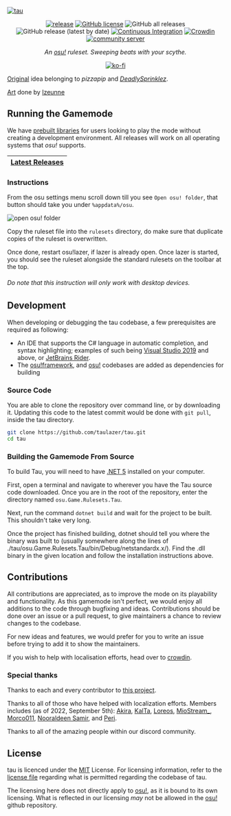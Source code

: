 [![tau](https://alten.s-ul.eu/pRr7vj6C.png)](https://github.com/taulazer/tau "tau")
<div align="center">

[![release](https://img.shields.io/github/v/release/taulazer/tau?style=flat-square)](https://github.com/taulazer/tau/releases)
[![GitHub license](https://img.shields.io/github/license/taulazer/tau.svg?style=flat-square)](https://github.com/taulazer/tau/blob/master/LICENSE)
![GitHub all releases](https://img.shields.io/github/downloads/taulazer/tau/total?style=flat-square)
![GitHub release (latest by date)](https://img.shields.io/github/downloads/taulazer/tau/latest/total?style=flat-square)
[![Continuous Integration](https://github.com/taulazer/tau/actions/workflows/ci.yml/badge.svg)](https://github.com/taulazer/tau/actions/workflows/ci.yml)
[![Crowdin](https://badges.crowdin.net/tau/localized.svg)](https://crowdin.com/project/tau)
[![community server](https://discordapp.com/api/guilds/689728872282849313/widget.png?style=shield)](https://discord.gg/7Y8GXAa)

*An [osu!](https://github.com/ppy/osu) ruleset. Sweeping beats with your scythe.*

[![ko-fi](https://ko-fi.com/img/githubbutton_sm.svg)](https://ko-fi.com/V7V6NE9ZK)

</div>

[Original](https://deadlysprinklez.itch.io/tau) idea belonging to *pizzapip* and *[DeadlySprinklez](https://github.com/DeadlySprinklez)*.

[Art](https://github.com/taulazer/tau/wiki/Mascot) done by [Izeunne](https://www.fiverr.com/izeunne)

## Running the Gamemode
We have [prebuilt libraries](https://github.com/taulazer/tau/releases) for users looking to play the mode without creating a development environment. All releases will work on all operating systems that *osu!* supports.

| [Latest Releases](https://github.com/taulazer/tau/releases)
| ------------- |

### Instructions

From the osu settings menu scroll down till you see `Open osu! folder`, that button should take you under `%appdata%/osu`.

![open osu! folder](https://github.com/LumpBloom7/sentakki/wiki/images/Instuction1.png)

Copy the ruleset file into the `rulesets` directory, do make sure that duplicate copies of the ruleset is overwritten.

Once done, restart osu!lazer, if lazer is already open. Once lazer is started, you should see the ruleset alongside the standard rulesets on the toolbar at the top.

###### Do note that this instruction will only work with desktop devices.

## Development
When developing or debugging the tau codebase, a few prerequisites are required as following:
* An IDE that supports the C# language in automatic completion, and syntax highlighting; examples of such being [Visual Studio 2019](https://visualstudio.microsoft.com/vs/) and above, or [JetBrains Rider](https://www.jetbrains.com/rider/).
* The [osu!framework](https://github.com/ppy/osu-framework/tree/master/osu.Framework), and [osu!](https://github.com/ppy/osu) codebases are added as dependencies for building

### Source Code
You are able to clone the repository over command line, or by downloading it. Updating this code to the latest commit would be done with `git pull`, inside the tau directory.
```sh
git clone https://github.com/taulazer/tau.git
cd tau
```

### Building the Gamemode From Source
To build Tau, you will need to have [.NET 5](https://dotnet.microsoft.com/download) installed on your computer.

First, open a terminal and navigate to wherever you have the Tau source code downloaded. Once you are in the root of the repository, enter the directory named `osu.Game.Rulesets.Tau`.

Next, run the command `dotnet build` and wait for the project to be built. This shouldn't take very long.

Once the project has finished building, dotnet should tell you where the binary was built to (usually somewhere along the lines of ./tau/osu.Game.Rulesets.Tau/bin/Debug/netstandardx.x/). Find the .dll binary in the given location and follow the installation instructions above.

## Contributions
All contributions are appreciated, as to improve the mode on its playability and functionality. As this gamemode isn't perfect, we would enjoy all additions to the code through bugfixing and ideas. Contributions should be done over an issue or a pull request, to give maintainers a chance to review changes to the codebase.

For new ideas and features, we would prefer for you to write an issue before trying to add it to show the maintainers.

If you wish to help with localisation efforts, head over to [crowdin](https://crowdin.com/project/tau).

### Special thanks

Thanks to each and every contributor to [this project](https://github.com/taulazer/tau/graphs/contributors).

Thanks to all of those who have helped with localization efforts. Members includes (as of 2022, September 5th): [Akira](https://crowdin.com/profile/princessakira), [KalTa](https://crowdin.com/profile/kalta289), [Loreos](https://crowdin.com/profile/loreos), [MioStream_](https://crowdin.com/profile/miostream_), [Morco011](https://crowdin.com/profile/morcooooooo), [Nooraldeen Samir](https://crowdin.com/profile/noordlee), and [Peri](https://crowdin.com/profile/perigee).

Thanks to all of the amazing people within our discord community.

## License
tau is licenced under the [MIT](https://opensource.org/licenses/MIT) License. For licensing information, refer to the [license file](https://github.com/taulazer/tau/blob/master/LICENSE) regarding what is permitted regarding the codebase of tau.

The licensing here does not directly apply to [osu!](https://github.com/ppy/osu), as it is bound to its own licensing. What is reflected in our licensing *may* not be allowed in the [osu!](https://github.com/ppy/osu) github repository.
